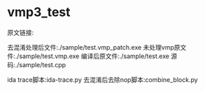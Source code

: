 # vmp3_test
原文链接:

去混淆处理后文件:./sample/test.vmp_patch.exe
未处理vmp原文件:./sample/test.vmp.exe
编译后原文件:./sample/test.exe
源码:./sample/test.cpp

ida trace脚本:ida-trace.py
去混淆后去除nop脚本:combine_block.py